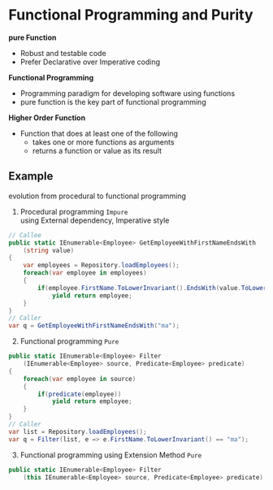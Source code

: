 # Functional Programming and Purity

**pure Function**
- Robust and testable code
- Prefer Declarative over Imperative coding

**Functional Programming**
- Programming paradigm for developing software using functions
- pure function is the key part of functional programming

**Higher Order Function**
- Function that does at least one of the following
	- takes one or more functions as arguments
	- returns a function or value as its result

## Example
evolution from procedural to functional programming
1. Procedural programming `Impure`<br>
using External dependency, Imperative style
```csharp
// Callee
public static IEnumerable<Employee> GetEmployeeWithFirstNameEndsWith
	(string value)
{
	var employees = Repository.loadEmployees();
	foreach(var employee in employees)
	{
		if(employee.FirstName.ToLowerInvariant().EndsWith(value.ToLowerInvariant))
			yield return employee;
	}
}
// Caller
var q = GetEmployeeWithFirstNameEndsWith("ma");
```
2. Functional programming `Pure`
```csharp
public static IEnumerable<Employee> Filter
	(IEnumerable<Employee> source, Predicate<Employee> predicate)
{
	foreach(var employee in source)
	{
		if(predicate(employee))
			yield return employee;
	}
}
// Caller
var list = Repository.loadEmployees();
var q = Filter(list, e => e.FirstName.ToLowerInvariant() == "ma");
```
3. Functional programming using Extension Method `Pure`
```csharp
public static IEnumerable<Employee> Filter
	(this IEnumerable<Employee> source, Predicate<Employee> predicate) {..}
```

